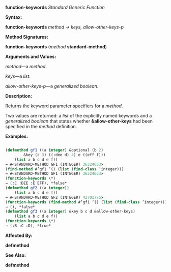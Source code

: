 **function-keywords** *Standard Generic Function* 



**Syntax:** 



**function-keywords** *method → keys, allow-other-keys-p* 



**Method Signatures:** 



**function-keywords** (*method* **standard-method**) 



**Arguments and Values:** 



*method*—a *method*. 



*keys*—a *list*. 



*allow-other-keys-p*—a *generalized boolean*. 



**Description:** 



Returns the keyword parameter specifiers for a *method*. 



Two values are returned: a *list* of the explicitly named keywords and a *generalized boolean* that states whether **&amp;allow-other-keys** had been specified in the *method* definition. 



**Examples:**
```lisp

(defmethod gf1 ((a integer) &optional (b 2) 
		&key (c 3) ((:dee d) 4) e ((eff f))) 
    (list a b c d e f)) 
→ #<STANDARD-METHOD GF1 (INTEGER) 36324653> 
(find-method #’gf1 ’() (list (find-class ’integer))) 
→ #<STANDARD-METHOD GF1 (INTEGER) 36324653> 
(function-keywords \*) 
→ (:C :DEE :E EFF), *false* 
(defmethod gf2 ((a integer)) 
    (list a b c d e f)) 
→ #<STANDARD-METHOD GF2 (INTEGER) 42701775> 
(function-keywords (find-method #’gf1 ’() (list (find-class ’integer)))) 
→ (), *false* 
(defmethod gf3 ((a integer) &key b c d &allow-other-keys) 
    (list a b c d e f)) 
(function-keywords \*) 
→ (:B :C :D), *true* 

```
**Affected By:** 



**defmethod** 







 



 



**See Also:** 



**defmethod** 



